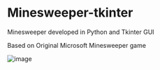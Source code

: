 # Minesweeper-tkinter

Minesweeper developed in Python and Tkinter GUI

Based on Original Microsoft Minesweeper game

![image](https://user-images.githubusercontent.com/67204882/126163415-08136b17-cada-4312-ba65-f744963c04fe.png)
